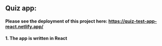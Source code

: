 ## Quiz app:
#### Please see the deployment of this project here: https://quiz-test-app-react.netlify.app/
#### 1. The app is written in React
